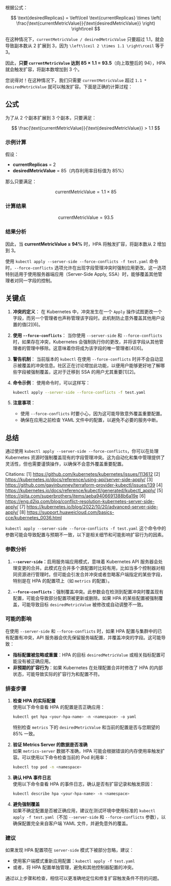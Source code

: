根据公式：

$$
\text{desiredReplicas} = \left\lceil \text{currentReplicas} \times \left( \frac{\text{currentMetricValue}}{\text{desiredMetricValue}} \right) \right\rceil
$$

在这种情况下，`currentMetricValue / desiredMetricValue` 只要超过 1.1，就会导致副本数从 2 扩展到 3，因为 `\left\lceil 2 \times 1.1 \right\rceil` 等于 3。

因此，**只要 `currentMetricValue` 达到 85 × 1.1 = 93.5**（向上取整后的 94），HPA 就会触发扩容，将副本数增加到 3 个。

您说得对！在这种情况下，我们只需要 `currentMetricValue` 超过 `1.1 * desiredMetricValue` 就可以触发扩容。下面是正确的计算过程：

## 公式

为了从 2 个副本扩展到 3 个副本，只要满足：

$$
\frac{\text{currentMetricValue}}{\text{desiredMetricValue}} > 1.1
$$

### 示例计算

假设：

- **currentReplicas** = 2
- **desiredMetricValue** = 85（内存利用率目标值为 85%）

那么只要满足：

$$
\text{currentMetricValue} = 1.1 \times 85
$$

### 计算结果

$$
\text{currentMetricValue} = 93.5
$$

### 结果分析

因此，当 **currentMetricValue ≥ 94%** 时，HPA 将触发扩容，将副本数从 2 增加到 3。

使用 `kubectl apply --server-side --force-conflicts -f test.yaml` 命令时，`--force-conflicts` 选项允许在出现字段管理冲突时强制应用更改。这一选项特别适用于使用服务器端应用（Server-Side Apply, SSA）时，能够覆盖其他管理者对同一字段的控制。

## 关键点

1. **冲突的定义**：
   在 Kubernetes 中，冲突发生在一个 `Apply` 操作试图更改一个字段，而另一个管理者也声称管理该字段时。此机制防止意外覆盖其他用户设置的值[2][6]。

2. **使用 `--force-conflicts`**：
   当你使用 `--server-side` 和 `--force-conflicts` 时，如果存在冲突，Kubernetes 会强制执行你的更改，并将该字段从其他管理者的管理中移除。这意味着你将成为该字段的唯一管理者[4][6]。

3. **警告机制**：
   当前版本的 `kubectl` 在使用 `--force-conflicts` 时并不会自动显示被覆盖的冲突信息。社区正在讨论增加此功能，以便用户能够更好地了解哪些字段被强制覆盖，这对于迁移到 SSA 的用户尤其重要[1][2]。

4. **命令示例**：
   使用命令时，可以这样写：

   ```bash
   kubectl apply --server-side --force-conflicts -f test.yaml
   ```

5. **注意事项**：
   - 使用 `--force-conflicts` 时要小心，因为这可能导致意外覆盖重要配置。
   - 确保在应用之前检查 YAML 文件中的配置，以避免不必要的服务中断。

## 总结

通过使用 `kubectl apply --server-side --force-conflicts`，你可以在处理 Kubernetes 资源时强制覆盖现有的字段管理冲突。这为自动化和集中管理提供了灵活性，但也需要谨慎操作，以确保不会意外覆盖重要配置。

Citations:
[1] <https://github.com/kubernetes/kubernetes/issues/113612>
[2] <https://kubernetes.io/docs/reference/using-api/server-side-apply/>
[3] <https://github.com/gavinbunney/terraform-provider-kubectl/issues/139>
[4] <https://kubernetes.io/docs/reference/kubectl/generated/kubectl_apply/>
[5] <https://qiita.com/superbrothers/items/aeba9406691388b6a19e>
[6] <https://eng.d2iq.com/blog/conflict-resolution-kubernetes-server-side-apply/>
[7] <https://kubernetes.io/blog/2022/10/20/advanced-server-side-apply/>
[8] <https://support.huaweicloud.com/basics-cce/kubernetes_0036.html>

`kubectl apply --server-side --force-conflicts -f test.yaml` 这个命令中的参数可能会导致配置与预期不一致，以下是相关细节和可能影响扩容行为的因素。

### 参数分析

1. **`--server-side`**：启用服务端应用模式，意味着 Kubernetes API 服务器会处理变更的合并。此模式在合并多个源配置时比较有用，比如当多个控制器对相同资源进行管理时。但可能会引发合并冲突或者忽略客户端指定的某些字段，特别是在 HPA 的配置项上（如 `metrics` 的配置）。

2. **`--force-conflicts`**：强制覆盖冲突。此参数会在检测到配置冲突时覆盖现有配置，可能会导致部分配置项被更新或删除。如果 HPA 的某些配置被强制覆盖，可能导致目标 `desiredMetricValue` 被修改或自动调整不一致。

### 可能的影响

在使用 `--server-side` 和 `--force-conflicts` 时，如果 HPA 配置与集群中的已有配置有冲突，API 服务器会优先保留服务端配置，并覆盖冲突的字段。这可能导致：

- **指标配置被忽略或重置**：HPA 的目标 `desiredMetricValue` 或相关指标配置可能没有被正确应用。
- **非预期的扩容行为**：如果 Kubernetes 在处理配置合并时修改了 HPA 的内部状态，可能导致实际的扩容行为和配置不符。

### 排查步骤

1. **检查 HPA 的实际配置**  
   使用以下命令查看 HPA 的配置是否正确应用：

   ```bash
   kubectl get hpa <your-hpa-name> -n <namespace> -o yaml
   ```

   特别检查 `metrics` 下的 `desiredMetricValue` 和当前的配置是否与您期望的 85% 一致。

2. **验证 Metrics Server 的数据是否准确**  
   如果 `metrics-server` 数据不准确，HPA 可能会根据错误的内存使用率触发扩容。可以使用以下命令检查当前的 Pod 利用率：

   ```bash
   kubectl top pod -n <namespace>
   ```

3. **确认 HPA 事件日志**  
   使用以下命令查看 HPA 的事件日志，确认是否有扩容记录和触发原因：

   ```bash
   kubectl describe hpa <your-hpa-name> -n <namespace>
   ```

4. **避免强制覆盖**  
   如果不确定配置是否被正确应用，建议在测试环境中使用标准的 `kubectl apply -f test.yaml`（不加 `--server-side` 和 `--force-conflicts` 参数），以确保配置完全来自客户端 YAML 文件，并避免意外的覆盖。

### 建议

如果发现 HPA 配置项在 `server-side` 模式下被部分忽略，建议：

- 使用客户端模式重新应用配置：`kubectl apply -f test.yaml`
- 或者，将 HPA 配置单独管理，避免和其他控制器配置的冲突。

通过以上步骤和检查，相信可以更准确地定位和修复扩容触发条件不符的问题。
